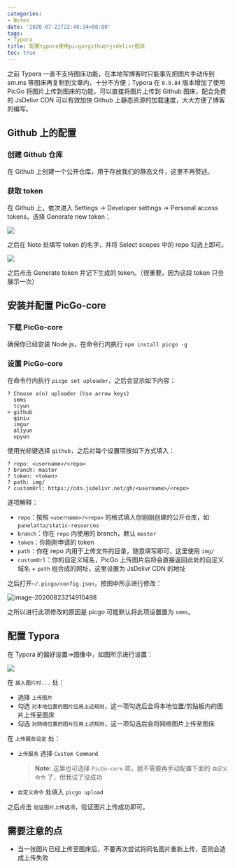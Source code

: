 ```yaml
---
categories:
- Notes
date: '2020-07-21T22:48:34+08:00'
tags:
- Typora
title: 配置typora使用picgo+github+jsdelivr图床
toc: true
---
```


之前 Typora 一直不支持图床功能，在本地写博客时只能事先把图片手动传到 sm.ms 等图床再复制到文章内，十分不方便；Typora 在 `0.9.84` 版本增加了使用 PicGo 将图片上传到图床的功能，可以直接将图片上传到 Github 图床，配合免费的 JsDelivr CDN 可以有效加快 Github 上静态资源的加载速度，大大方便了博客的编写。

<!--more-->

## Github 上的配置

### 创建 Github 仓库

在 Github 上创建一个公开仓库，用于存放我们的静态文件，这里不再赘述。

### 获取 token

在 Github 上，依次进入 Settings → Developer settings → Personal access tokens，选择 Generate new token：

![](https://cdn.jsdelivr.net/gh/panelatta/static-resources/img/image-20200722005811808.png)

之后在 Note 处填写 token 的名字，并将 Select scopes 中的 repo 勾选上即可。

![](https://cdn.jsdelivr.net/gh/panelatta/static-resources/img/image-20200722010310196.png)

之后点击 Generate token 并记下生成的 token。（很重要，因为这段 token 只会展示一次）

## 安装并配置 PicGo-core

### 下载 PicGo-core

确保你已经安装 Node.js，在命令行内执行 `npm install picgo -g`

### 设置 PicGo-core

在命令行内执行 `picgo set uploader`，之后会显示如下内容：

```
? Choose a(n) uploader (Use arrow keys)
  smms
  tcyun
> github
  qiniu
  imgur
  aliyun
  upyun
```

使用光标键选择 `github`，之后对每个设置项按如下方式填入：

```
? repo: <username>/<repo>
? branch: master
? token: <token>
? path: img/
? customUrl: https://cdn.jsdelivr.net/gh/<username>/<repo>
```

逐项解释：

- `repo`：按照 `<username>/<repo>` 的格式填入你刚刚创建的公开仓库，如 `panelatta/static-resources`
- `branch`：你在 `repo` 内使用的 branch，默认 `master`
- `token`：你刚刚申请的 token
- `path`：你在 repo 内用于上传文件的目录，随意填写即可，这里使用 `img/`
- `customUrl`：你的自定义域名，PicGo 上传图片后将会直接返回此处的自定义域名 + `path` 组合成的网址，这里设置为 JsDelivr CDN 的地址

之后打开`~/.picgo/config.json`，按图中所示进行修改：

![image-20200823214910498](https://cdn.jsdelivr.net/gh/panelatta/static-resources/img/image-20200823214910498.png)

之所以进行此项修改的原因是 picgo 可能默认将此项设置置为 `smms`。

## 配置 Typora

在 Typora 的偏好设置→图像中，如图所示进行设置：

![](https://cdn.jsdelivr.net/gh/panelatta/static-resources/img/image-20200722192738104.png)

在 `插入图片时...` 处：

- 选择 `上传图片`
- 勾选 `对本地位置的图片应用上述规则`，这一项勾选后会将本地位置/剪贴板内的图片上传至图床
- 勾选 `对网络位置的图片应用上述规则`，这一项勾选后会将网络图片上传至图床

在 `上传服务设定` 处：

- `上传服务` 选择 `Custom Command`

  > **Note:** 这里也可选择 `PicGo-core` 项，就不需要再手动配置下面的 `自定义命令` 了，但我试了没成功

- `自定义命令`  处填入 `picgo upload`

之后点击 `验证图片上传选项`，验证图片上传成功即可。

## 需要注意的点

- 当一张图片已经上传至图床后，不要再次尝试将同名图片重新上传，否则会造成上传失败
